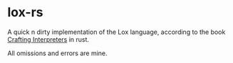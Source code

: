 # lox-rs

A quick n dirty implementation of the Lox language, according to the book [Crafting Interpreters](https://craftinginterpreters.com/) in rust. 

All omissions and errors are mine.

